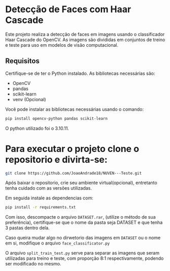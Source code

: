 # Detecção de Faces com Haar Cascade

Este projeto realiza a detecção de faces em imagens usando o classificador Haar Cascade do OpenCV. As imagens são divididas em conjuntos de treino e teste para uso em modelos de visão computacional.

## Requisitos

Certifique-se de ter o Python instalado. As bibliotecas necessárias são:

- OpenCV
- pandas
- scikit-learn
- venv (Opcional)

Você pode instalar as bibliotecas necessárias usando o comando:

```bash
pip install opencv-python pandas scikit-learn 
```

O python utilizado foi o 3.10.11.

# Para executar o projeto clone o repositorio e divirta-se:
```bash
git clone https://github.com/JoaoAndrade18/NUVEN---Teste.git
```
Após baixar o repositorio, crie seu ambiente virtual(opcional), entretanto tenha cuidado com as versões utilizadas. 

Em seguida instale as dependencias com:
```bash
pip install -r requirements.txt
```

Com isso, descompacte o arquivo `DATASET.rar`, (utilize o método de sua preferência), certifique-se que o nome da pasta seja DATASET e que tenha 3 pastas dentro dela.

Caso queira mudar algo no dirwetorio das imagens em `DATASET` ou o nome em si, modifique o arquivo `face_classificator.py`

O arquivo `split_train_test.py` serve para separar as imagens que seram utilizadas para treino e teste, com proporção 8:1 respectivamente, podendo ser modificado no mesmo.
